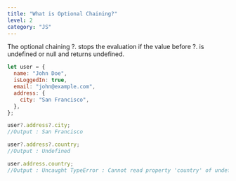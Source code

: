 ```yaml
---
title: "What is Optional Chaining?"
level: 2
category: "JS"
---
```

The optional chaining ?. stops the evaluation if the value before ?. is undefined or null and returns undefined.
```js
let user = {
  name: "John Doe",
  isLoggedIn: true,
  email: "john@example.com",
  address: {
    city: "San Francisco",
  },
};

user?.address?.city;
//Output : San Francisco

user?.address?.country;
//Output : Undefined

user.address.country;
//Output : Uncaught TypeError : Cannot read property 'country' of undefined
```
